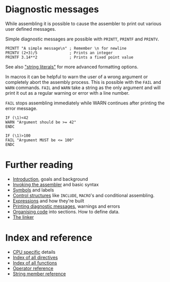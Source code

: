 # Diagnostic messages
While assembling it is possible to cause the assembler to print out various user defined messages.

Simple diagnostic messages are possible with ```PRINTT```, ```PRINTF``` and ```PRINTV```.

```
PRINTT "A simple message\n" ; Remember \n for newline
PRINTV (2+3)/5              ; Prints an integer
PRINTF 3.14**2              ; Prints a fixed point value
```

See also ["string literals"](Expressions.md#string_literals) for more advanced formatting options.

In macros it can be helpful to warn the user of a wrong argument or completely abort the assembly process. This is possible with the ```FAIL``` and ```WARN``` commands. ```FAIL``` and ```WARN``` take a string as the only argument and will print it out as a regular warning or error with a line number.

```FAIL``` stops assembling immediately while WARN continues after printing the error message.

```
IF (\1)<42
WARN "Argument should be >= 42"
ENDC

IF (\1)>100
FAIL "Argument MUST be <= 100"
ENDC
```


# Further reading
* [Introduction](doc/Introduction.md), goals and background
* [Invoking the assembler](doc/Assembler.md) and basic syntax
* [Symbols](doc/Symbols.md) and labels
* [Control structures](doc/ControlStructures.md) like ```INCLUDE```, ```MACRO```'s and conditional assembling.
* [Expressions](doc/Expressions.md) and how they're built
* [Printing diagnostic messages](doc/Diagnostics.md), warnings and errors
* [Organising code](doc/OrganisingCode.md) into sections. How to define data.
* [The linker](doc/Linker.md)

# Index and reference
* [CPU specific](doc/CpuSpecifics.md) details
* [Index of all directives](doc/IndexDirectives.md)
* [Index of all functions](doc/IndexFunctions.md)
* [Operator reference](doc/ReferenceOperators.md)
* [String member reference](doc/ReferenceStringMembers.md)
